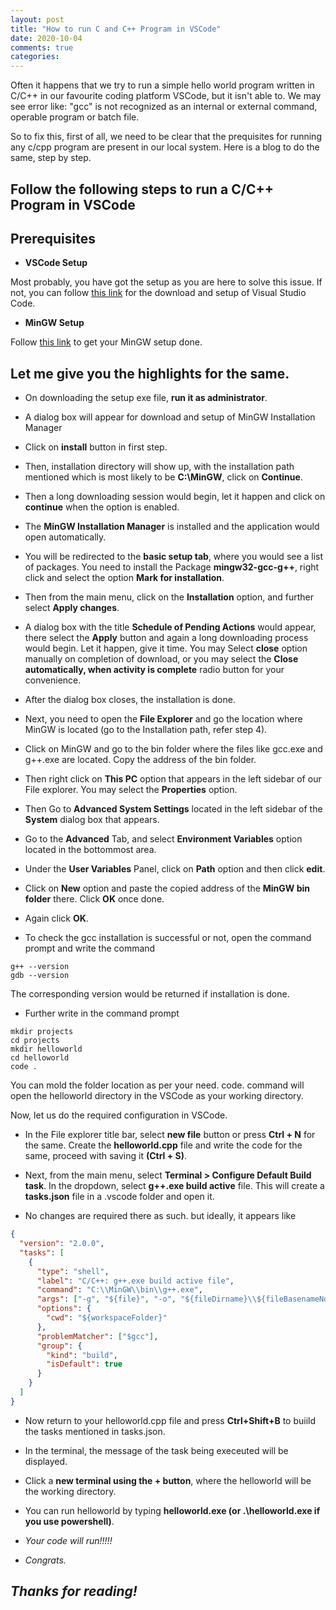 ```yaml
---
layout: post
title: "How to run C and C++ Program in VSCode"
date: 2020-10-04
comments: true
categories: 
---
```




Often it happens that we try to run a simple hello world program written in C/C++ in our favourite coding platform VSCode, but it isn't able to. We may see error like: "gcc" is not recognized as an internal or external command, operable program or batch file.

So to fix this, first of all, we need to be clear that the prequisites for running any c/cpp program are present in our local system. Here is a blog to do the same, step by step.

## Follow the following steps to run a C/C++ Program in VSCode

## Prerequisites

*  **VSCode Setup**

Most probably, you have got the setup as you are here to solve this issue. If not, you can follow [this link](https://code.visualstudio.com/) for the download and setup of Visual Studio Code.


* **MinGW Setup**

Follow [this link](http://www.mingw.org/wiki/Getting_Started) to get your MinGW setup done.

## Let me give you the highlights for the same. 

* On downloading the setup exe file, **run it as administrator**. 

* A dialog box will appear for download and setup of MinGW Installation Manager

* Click on **install** button in first step.

* Then, installation directory will show up, with the installation path mentioned which is most likely to be **C:\MinGW**, click on **Continue**.

* Then a long downloading session would begin, let it happen and click on **continue** when the option is enabled.

* The **MinGW Installation Manager** is installed and the application would open automatically.

* You will be redirected to the **basic setup tab**, where you would see a list of packages. You need to install the Package **mingw32-gcc-g++**, right click and select the option **Mark for installation**.

* Then from the main menu, click on the **Installation** option, and further select **Apply changes**.

* A dialog box with the title **Schedule of Pending Actions** would appear, there select the **Apply** button and again a long downloading process would begin. Let it happen, give it time. You may Select **close** option manually on completion of download, or you may select the **Close automatically, when activity is complete** radio button for your convenience.

* After the dialog box closes, the installation is done. 

* Next, you need to open the **File Explorer** and go the location where MinGW is located (go to the Installation path, refer step 4).

* Click on MinGW and go to the bin folder where the files like gcc.exe and g++.exe are located. Copy the address of the bin folder.

* Then right click on **This PC** option that appears in the left sidebar of our File explorer. You may select the **Properties** option. 

* Then Go to **Advanced System Settings** located in the left sidebar of the **System** dialog box that appears. 

* Go to the **Advanced** Tab, and select **Environment Variables** option located in the bottommost area. 

* Under the **User Variables** Panel, click on **Path** option and then click **edit**.

* Click on **New** option and paste the copied address of the **MinGW bin folder** there. Click **OK** once done.

* Again click **OK**.

* To check the gcc installation is successful or not, open the command prompt and write the command 
```
g++ --version
gdb --version
```
The corresponding version would be returned if installation is done.

* Further write in the command prompt

```
mkdir projects
cd projects
mkdir helloworld
cd helloworld
code .
```

You can mold the folder location as per your need.
code. command will open the helloworld directory in the VSCode as your working directory.

Now, let us do the required configuration in VSCode.

* In the File explorer title bar, select **new file** button or press **Ctrl + N** for the same. Create the **helloworld.cpp** file and write the code for the same, proceed with saving it **(Ctrl + S)**.

* Next, from the main menu, select **Terminal > Configure Default Build task**. In the dropdown, select **g++.exe build active** file. This will create a **tasks.json** file in a .vscode folder and open it. 

* No changes are required there as such. but ideally, it appears like 


```json
{
  "version": "2.0.0",
  "tasks": [
    {
      "type": "shell",
      "label": "C/C++: g++.exe build active file",
      "command": "C:\\MinGW\\bin\\g++.exe",
      "args": ["-g", "${file}", "-o", "${fileDirname}\\${fileBasenameNoExtension}.exe"],
      "options": {
        "cwd": "${workspaceFolder}"
      },
      "problemMatcher": ["$gcc"],
      "group": {
        "kind": "build",
        "isDefault": true
      }
    }
  ]
}
```


* Now return to your helloworld.cpp file and press **Ctrl+Shift+B** to buiild the tasks mentioned in tasks.json. 

* In the terminal, the message of the task being execeuted will be displayed. 

* Click a **new terminal using the + button**, where the helloworld will be the working directory.

* You can run helloworld by typing **helloworld.exe (or .\helloworld.exe if you use powershell)**.

* *Your code will run!!!!!*

* *Congrats.*

## *Thanks for reading!*
